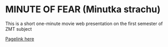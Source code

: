 # MINUTE OF FEAR (Minutka strachu)

This is a short one-minute movie web presentation on the first semester of ZMT subject

[Pagelink here]([temp](https://neddy3z.github.io/Minute-of-fear/))
